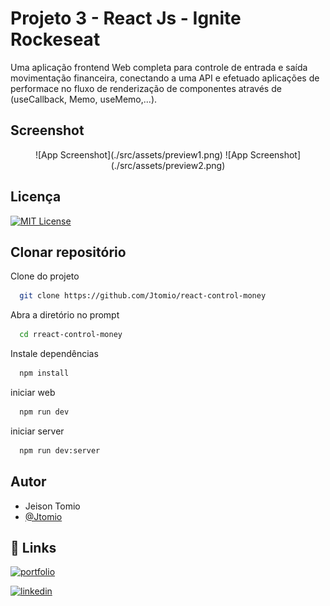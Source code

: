 # Projeto 3 - React Js - Ignite Rockeseat

Uma aplicação frontend Web completa para controle de entrada e saída movimentação financeira, conectando a uma API e efetuado aplicações de performace no fluxo de renderização de componentes através de (useCallback, Memo, useMemo,...).

## Screenshot

<p align="center">
![App Screenshot](./src/assets/preview1.png)
![App Screenshot](./src/assets/preview2.png)
</p>

## Licença

[![MIT License](https://img.shields.io/badge/License-MIT-green.svg)](https://choosealicense.com/licenses/mit/)

## Clonar repositório

Clone do projeto

```bash
  git clone https://github.com/Jtomio/react-control-money
```

Abra a diretório no prompt

```bash
  cd rreact-control-money
```

Instale dependências

```bash
  npm install
```

iniciar web

```bash
  npm run dev
```

iniciar server

```bash
  npm run dev:server
```

## Autor

- Jeison Tomio
- [@Jtomio](https://www.github.com/Jtomio)

## 🔗 Links

[![portfolio](https://img.shields.io/badge/my_portfolio-000?style=for-the-badge&logo=ko-fi&logoColor=white)](https://portfoliojeison.vercel.app/)

[![linkedin](https://img.shields.io/badge/linkedin-0A66C2?style=for-the-badge&logo=linkedin&logoColor=white)](https://www.linkedin.com/in/jeison-tomio/)
